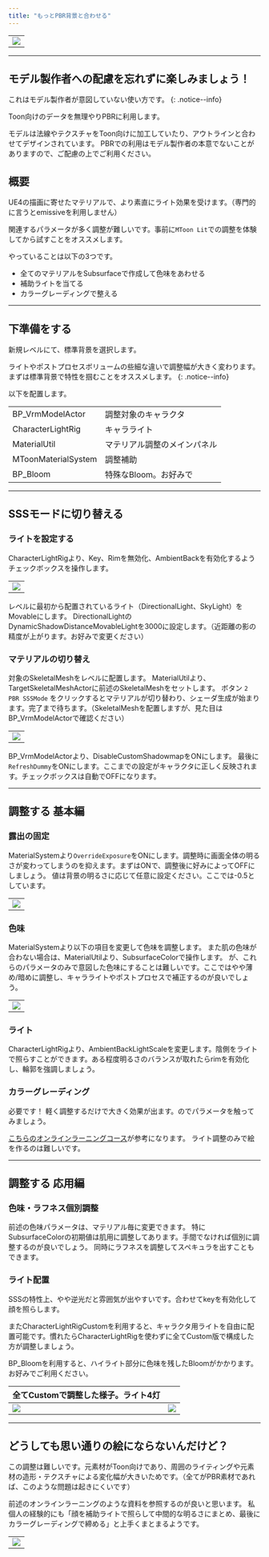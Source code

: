 ```yaml
---
title: "もっとPBR背景と合わせる"
---
```


||
|-|
|[![](./assets/images/small/02s_top2.png)](../assets/images/02s_top2.png)|


----
## モデル製作者への配慮を忘れずに楽しみましょう！

これはモデル製作者が意図していない使い方です。
{: .notice--info}

Toon向けのデータを無理やりPBRに利用します。

モデルは法線やテクスチャをToon向けに加工していたり、アウトラインと合わせてデザインされています。
PBRでの利用はモデル製作者の本意でないことがありますので、ご配慮の上でご利用ください。

## 概要

UE4の描画に寄せたマテリアルで、より素直にライト効果を受けます。（専門的に言うとemissiveを利用しません）


関連するパラメータが多く調整が難しいです。事前に`MToon Lit`での調整を体験してから試すことをオススメします。

やっていることは以下の3つです。
 - 全てのマテリアルをSubsurfaceで作成して色味をあわせる
 - 補助ライトを当てる
 - カラーグレーディングで整える

----
## 下準備をする

新規レベルにて、標準背景を選択します。

ライトやポストプロセスボリュームの些細な違いで調整幅が大きく変わります。
まずは標準背景で特性を掴むことをオススメします。
{: .notice--info}

以下を配置します。

|||
|-|-|
|BP_VrmModelActor|調整対象のキャラクタ|
|CharacterLightRig|キャラライト|
|MaterialUtil|マテリアル調整のメインパネル|
|MToonMaterialSystem|調整補助|
|BP_Bloom|特殊なBloom。お好みで|


----
## SSSモードに切り替える

### ライトを設定する
CharacterLightRigより、Key、Rimを無効化、AmbientBackを有効化するようチェックボックスを操作します。

||
|-|
|[![](./assets/images/small/02s_light1.png)](../assets/images/02s_light1.png)|

レベルに最初から配置されているライト（DirectionalLight、SkyLight）をMovableにします。
DirectionalLightのDynamicShadowDistanceMovableLightを3000に設定します。（近距離の影の精度が上がります。お好みで変更ください）

### マテリアルの切り替え
対象のSkeletalMeshをレベルに配置します。
MaterialUtilより、TargetSkeletalMeshActorに前述のSkeletalMeshをセットします。
ボタン `2 PBR SSSMode` をクリックするとマテリアルが切り替わり、シェーダ生成が始まります。完了まで待ちます。（SkeletalMeshを配置しますが、見た目はBP_VrmModelActorで確認ください）

||
|-|
|[![](./assets/images/small/02s_matutil.png)](../assets/images/02s_matutil.png)|

BP_VrmModelActorより、DisableCustomShadowmapをONにします。
最後に`RefreshDummy`をONにします。ここまでの設定がキャラクタに正しく反映されます。チェックボックスは自動でOFFになります。


----
## 調整する 基本編

### 露出の固定
MaterialSystemより`OverrideExposure`をONにします。調整時に画面全体の明るさが変わってしまうのを抑えます。まずはONで、調整後に好みによってOFFにしましょう。
値は背景の明るさに応じて任意に設定ください。ここでは-0.5としています。

||
|-|
|[![](./assets/images/small/02s_ex.png)](../assets/images/02s_ex.png)|


### 色味
MaterialSystemより以下の項目を変更して色味を調整します。
また肌の色味が合わない場合は、MaterialUtilより、SubsurfaceColorで操作します。
が、これらのパラメータのみで意図した色味にすることは難しいです。ここではやや薄め/暗めに調整し、キャラライトやポストプロセスで補正するのが良いでしょう。

||
|-|
|[![](./assets/images/small/02s_texpow.png)](../assets/images/02s_texpow.png)|

### ライト
CharacterLightRigより、AmbientBackLightScaleを変更します。陰側をライトで照らすことができます。ある程度明るさのバランスが取れたらrimを有効化し、輪郭を強調しましょう。

### カラーグレーディング

必要です！ 軽く調整するだけで大きく効果が出ます。のでパラメータを触ってみましょう。

[こちらのオンラインラーニングコース](https://www.unrealengine.com/ja/onlinelearning-courses/creating-photoreal-cinematics-with-quixel)が参考になります。
ライト調整のみで絵を作るのは難しいです。


----
## 調整する 応用編

### 色味・ラフネス個別調整
前述の色味パラメータは、マテリアル毎に変更できます。
特にSubsurfaceColorの初期値は肌用に調整してあります。手間でなければ個別に調整するのが良いでしょう。
同時にラフネスを調整してスペキュラを出すこともできます。

### ライト配置
SSSの特性上、やや逆光だと雰囲気が出やすいです。合わせてkeyを有効化して顔を照らします。

またCharacterLightRigCustomを利用すると、キャラクタ用ライトを自由に配置可能です。慣れたらCharacterLightRigを使わずに全てCustom版で構成した方が調整しましょう。

BP_Bloomを利用すると、ハイライト部分に色味を残したBloomがかかります。お好みでご利用ください。

|全てCustomで調整した様子。ライト4灯||
|-|-|
|[![](./assets/images/small/02s_light.png)](../assets/images/02s_light.png)|[![](./assets/images/small/02s_custom.png)](../assets/images/02s_custom.png)|


----
## どうしても思い通りの絵にならないんだけど？

この調整は難しいです。元素材がToon向けであり、周囲のライティングや元素材の造形・テクスチャによる変化幅が大きいためです。（全てがPBR素材であれば、このような問題は起きにくいです）

前述のオンラインラーニングのような資料を参照するのが良いと思います。
私個人の経験的にも「顔を補助ライトで照らして中間的な明るさにまとめ、最後にカラーグレーディングで締める」と上手くまとまるようです。

||
|-|
|[![](./assets/images/small/02s_sub.png)](../assets/images/02s_sub.png)|


